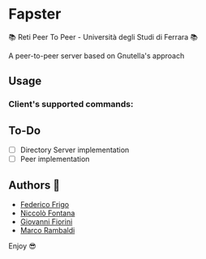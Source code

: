 # Fapster

:books: Reti Peer To Peer - Università degli Studi di Ferrara :books:

A peer-to-peer server based on Gnutella's approach

## Usage

### Client's supported commands:

## To-Do
- [ ] Directory Server implementation
- [ ] Peer implementation

## Authors :rocket:
* [Federico Frigo](https://github.com/xBlue0)
* [Niccolò Fontana](https://github.com/NicFontana)
* [Giovanni Fiorini](https://github.com/GiovanniFiorini)
* [Marco Rambaldi](https://github.com/jhonrambo93)

Enjoy :sunglasses:
